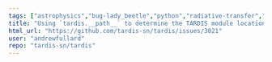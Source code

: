 ```yaml
---
tags: ["astrophysics","bug-lady_beetle","python","radiative-transfer","science","supernova"]
title: "Using `tardis.__path__` to determine the TARDIS module location can break in edge cases"
html_url: "https://github.com/tardis-sn/tardis/issues/3021"
user: "andrewfullard"
repo: "tardis-sn/tardis"
---
```


